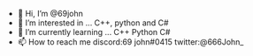 - 👋 Hi, I’m @69john
- 👀 I’m interested in ... C++, python and C#
- 🌱 I’m currently learning ... C++ Python C#
- 📫 How to reach me 
discord:69 john#0415
twitter:@666John_
